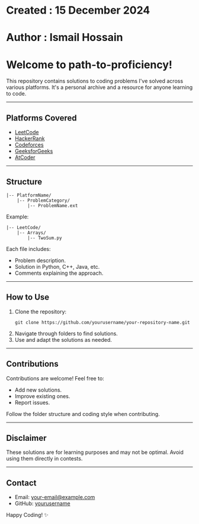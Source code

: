 # Created : 15 December 2024
# Author  : Ismail Hossain 
# Welcome to path-to-proficiency!

This repository contains solutions to coding problems I've solved across various platforms. It's a personal archive and a resource for anyone learning to code.

---

## Platforms Covered

- [LeetCode](https://leetcode.com/)
- [HackerRank](https://www.hackerrank.com/)
- [Codeforces](https://codeforces.com/)
- [GeeksforGeeks](https://www.geeksforgeeks.org/)
- [AtCoder](https://atcoder.jp/)

---

## Structure

```
|-- PlatformName/
    |-- ProblemCategory/
        |-- ProblemName.ext
```

Example:

```
|-- LeetCode/
    |-- Arrays/
        |-- TwoSum.py
```

Each file includes:
- Problem description.
- Solution in Python, C++, Java, etc.
- Comments explaining the approach.

---

## How to Use

1. Clone the repository:
   ```
   git clone https://github.com/yourusername/your-repository-name.git
   ```
2. Navigate through folders to find solutions.
3. Use and adapt the solutions as needed.

---

## Contributions

Contributions are welcome! Feel free to:
- Add new solutions.
- Improve existing ones.
- Report issues.

Follow the folder structure and coding style when contributing.

---

## Disclaimer

These solutions are for learning purposes and may not be optimal. Avoid using them directly in contests.

---

## Contact

- Email: [your-email@example.com](mailto:your-email@example.com)
- GitHub: [yourusername](https://github.com/yourusername)

Happy Coding! ✨

